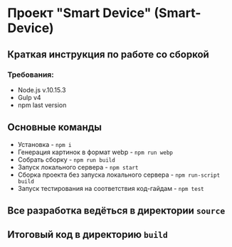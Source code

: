 # Проект "Smart Device" (Smart-Device)

## Краткая инструкция по работе со сборкой
### Требования:
* Node.js v.10.15.3
* Gulp v4
* npm last version
## Основные команды
* Установка - `npm i`
* Генерация картинок в формат webp - `npm run webp`
* Собрать сборку - `npm run build`
* Запуск локального сервера - `npm start`
* Сборка проекта без запуска локального сервера - `npm run-script build`
* Запуск тестирования на соответствия код-гайдам - `npm test`

## Все разработка ведёться в директории `source`
## Итоговый код в директорию `build`